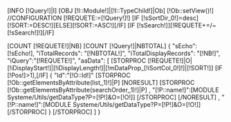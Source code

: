 [INFO [!Query!]|I]
[OBJ [!I::Module!]|[!I::TypeChild!]|Ob]
[!Ob::setView()!]
//CONFIGURATION
[!REQUETE:=[!Query!]!]
[IF [!sSortDir_0!]=desc][!SORT:=DESC!][ELSE][!SORT:=ASC!][/IF]
[IF [!sSearch!]][!REQUETE+=/~[!sSearch!]!][/IF]

[COUNT [!REQUETE!]|NB]
[COUNT [!Query!]|NBTOTAL]
{
	"sEcho": [!sEcho!],
	"iTotalRecords": "[!NBTOTAL!]",
	"iTotalDisplayRecords": "[!NB!]",
	"iQuery":"[!REQUETE!]",
	"aaData": [
		[STORPROC [!REQUETE!]|O|[!iDisplayStart!]|[!iDisplayLength!]|[!mDataProp_[!iSortCol_0!]!]|[!SORT!]]
			[IF [!Pos!]>1],[/IF]
			{
				"Id":"[!O::Id!]"
				[STORPROC [!Ob::getElementsByAttribute(list,,1)!]|P]
					[NORESULT]
						[STORPROC [!Ob::getElementsByAttribute(searchOrder,,1)!]|P]
							,
							"[!P::name!]":[MODULE Systeme/Utils/getDataType?P=[!P!]&O=[!O!]]
						[/STORPROC]
					[/NORESULT]
					,
					"[!P::name!]":[MODULE Systeme/Utils/getDataType?P=[!P!]&O=[!O!]]
				[/STORPROC]
			}
		[/STORPROC]
	]
}
